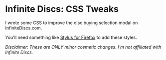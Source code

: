 # Infinite Discs: CSS Tweaks
I wrote some CSS to improve the disc buying selection modal on InfiniteDiscs.com.

You'll need something like [Stylus for Firefox](https://addons.mozilla.org/en-US/firefox/addon/styl-us/) to add these styles.

_Disclaimer: These are ONLY minor cosmetic changes. I'm not affiliated with Infinite Discs._
